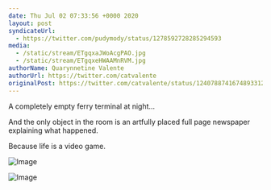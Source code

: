 ```yaml
---
date: Thu Jul 02 07:33:56 +0000 2020
layout: post
syndicateUrl:
  - https://twitter.com/pudymody/status/1278592728285294593
media:
  - /static/stream/ETgqxaJWoAcgPAO.jpg
  - /static/stream/ETgqxeHWAAMnRVM.jpg
authorName: Quarynnetine Valente
authorUrl: https://twitter.com/catvalente
originalPost: https://twitter.com/catvalente/status/1240788741674893312
---
```

A completely empty ferry terminal at night…

And the only object in the room is an artfully placed full page newspaper explaining what happened.

Because life is a video game. 

![Image](/static/stream/ETgqxaJWoAcgPAO.jpg)

![Image](/static/stream/ETgqxeHWAAMnRVM.jpg)